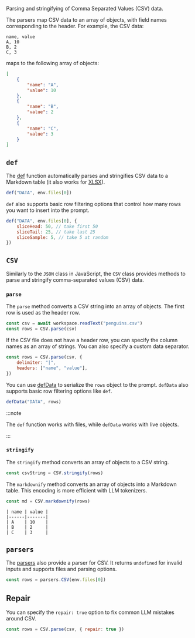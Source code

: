 Parsing and stringifying of Comma Separated Values (CSV) data.

The parsers map CSV data to an array of objects, with field names corresponding to the header. For example, the CSV data:

```csv
name, value
A, 10
B, 2
C, 3
```

maps to the following array of objects:

```json
[
    {
        "name": "A",
        "value": 10
    },
    {
        "name": "B",
        "value": 2
    },
    {
        "name": "C",
        "value": 3
    }
]
```

## `def`

The [def](/genaiscript/reference/scripts/context) function automatically parses and stringifies CSV data to a Markdown table (it also works for [XLSX](/genaiscript/reference/scripts/xlsx)).

```js assistant=false
def("DATA", env.files[0])
```

`def` also supports basic row filtering options that control how many rows you want to insert into the prompt.

```js assistant=false
def("DATA", env.files[0], {
    sliceHead: 50, // take first 50
    sliceTail: 25, // take last 25
    sliceSample: 5, // take 5 at random
})
```

## `CSV`

Similarly to the `JSON` class in JavaScript, the `CSV` class provides methods to parse and stringify comma-separated values (CSV) data.

### `parse`

The `parse` method converts a CSV string into an array of objects. The first row is used as the header row.

```js "CSV.parse"
const csv = await workspace.readText("penguins.csv")
const rows = CSV.parse(csv)
```

If the CSV file does not have a header row, you can specify the column names as an array of strings. You can also specify a custom data separator.

```js
const rows = CSV.parse(csv, {
    delimiter: "|",
    headers: ["name", "value"],
})
```

You can use [defData](/genaiscript/reference/scripts/context) to serialize the `rows` object to the prompt. `defData` also supports basic row filtering options like `def`.

```js
defData("DATA", rows)
```

:::note

The `def` function works with files, while `defData` works with live objects.

:::

### `stringify`

The `stringify` method converts an array of objects to a CSV string.

```js "CSV.stringify"
const csvString = CSV.stringify(rows)
```

The `markdownify` method converts an array of objects into a Markdown table. This encoding is more efficient with LLM tokenizers.

```js "CSV.markdownify"
const md = CSV.markdownify(rows)
```

```text
| name | value |
|------|-------|
| A    | 10    |
| B    | 2     |
| C    | 3     |
```

## `parsers`

The [parsers](/genaiscript/reference/scripts/parsers) also provide a parser for CSV. It returns `undefined` for invalid inputs and supports files and parsing options.

```js
const rows = parsers.CSV(env.files[0])
```


## Repair

You can specify the `repair: true` option to fix common LLM mistakes around CSV.

```js
const rows = CSV.parse(csv, { repair: true })
```
